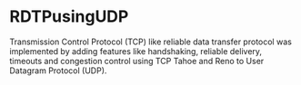 # RDTPusingUDP
Transmission Control Protocol (TCP) like reliable data transfer protocol was implemented by adding features like handshaking, reliable delivery, timeouts and congestion control using TCP Tahoe and Reno to User Datagram Protocol (UDP).
